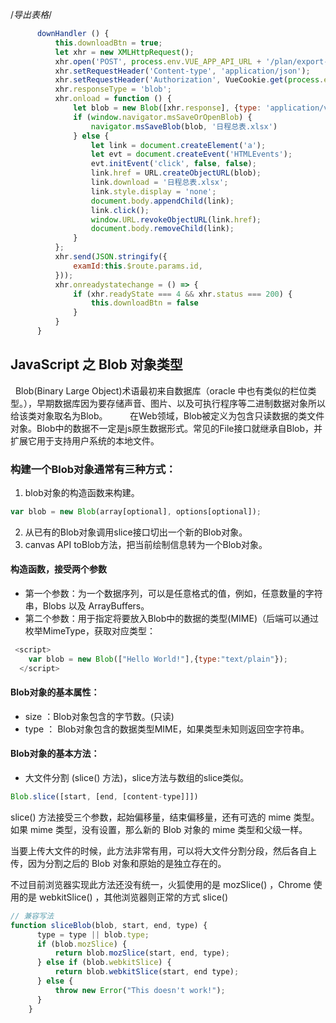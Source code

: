 /*导出表格*/
```javascript 1.8
      downHandler () {
          this.downloadBtn = true;
          let xhr = new XMLHttpRequest();
          xhr.open('POST', process.env.VUE_APP_API_URL + '/plan/export-plans', true);
          xhr.setRequestHeader('Content-type', 'application/json');
          xhr.setRequestHeader('Authorization', VueCookie.get(process.env.VUE_APP_LOGIN_TOKEN_NAME));
          xhr.responseType = 'blob';
          xhr.onload = function () {
              let blob = new Blob([xhr.response], {type: 'application/vnd.ms-excel'});
              if (window.navigator.msSaveOrOpenBlob) {
                  navigator.msSaveBlob(blob, '日程总表.xlsx')
              } else {
                  let link = document.createElement('a');
                  let evt = document.createEvent('HTMLEvents');
                  evt.initEvent('click', false, false);
                  link.href = URL.createObjectURL(blob);
                  link.download = '日程总表.xlsx';
                  link.style.display = 'none';
                  document.body.appendChild(link);
                  link.click();
                  window.URL.revokeObjectURL(link.href);
                  document.body.removeChild(link);
              }
          };
          xhr.send(JSON.stringify({
              examId:this.$route.params.id,
          }));
          xhr.onreadystatechange = () => {
              if (xhr.readyState === 4 && xhr.status === 200) {
                  this.downloadBtn = false
              }
          }
      }
 ```
##  JavaScript 之 Blob 对象类型
  Blob(Binary Large Object)术语最初来自数据库（oracle 中也有类似的栏位类型。），早期数据库因为要存储声音、图片、以及可执行程序等二进制数据对象所以给该类对象取名为Blob。 
       在Web领域，Blob被定义为包含只读数据的类文件对象。Blob中的数据不一定是js原生数据形式。常见的File接口就继承自Blob，并扩展它用于支持用户系统的本地文件。
### 构建一个Blob对象通常有三种方式：
1. blob对象的构造函数来构建。
```javascript 1.8
var blob = new Blob(array[optional], options[optional]);
```
2. 从已有的Blob对象调用slice接口切出一个新的Blob对象。
3. canvas API toBlob方法，把当前绘制信息转为一个Blob对象。
#### 构造函数，接受两个参数</strong><br>
* 第一个参数：为一个数据序列，可以是任意格式的值，例如，任意数量的字符串，Blobs 以及 ArrayBuffers。
* 第二个参数：用于指定将要放入Blob中的数据的类型(MIME)（后端可以通过枚举MimeType，获取对应类型：
```javascript 1.8
 <script>
    var blob = new Blob(["Hello World!"],{type:"text/plain"});
  </script>
 ``` 
#### Blob对象的基本属性：
* size ：Blob对象包含的字节数。(只读)
* type ： Blob对象包含的数据类型MIME，如果类型未知则返回空字符串。
#### Blob对象的基本方法： 
* 大文件分割 (slice() 方法)，slice方法与数组的slice类似。
```javascript 1.8
Blob.slice([start, [end, [content-type]]])
```
slice() 方法接受三个参数，起始偏移量，结束偏移量，还有可选的 mime 类型。如果 mime 类型，没有设置，那么新的 Blob 对象的 mime 类型和父级一样。

当要上传大文件的时候，此方法非常有用，可以将大文件分割分段，然后各自上传，因为分割之后的 Blob 对象和原始的是独立存在的。

不过目前浏览器实现此方法还没有统一，火狐使用的是 mozSlice() ，Chrome 使用的是 webkitSlice() ，其他浏览器则正常的方式 slice() 
```javascript 1.8
// 兼容写法
function sliceBlob(blob, start, end, type) {
      type = type || blob.type;
      if (blob.mozSlice) {
          return blob.mozSlice(start, end, type);
      } else if (blob.webkitSlice) {
          return blob.webkitSlice(start, end type);
      } else {
          throw new Error("This doesn't work!");
      }
    }
```